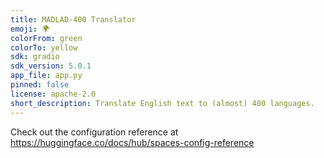 ```yaml
---
title: MADLAD-400 Translator
emoji: 🌍
colorFrom: green
colorTo: yellow
sdk: gradio
sdk_version: 5.0.1
app_file: app.py
pinned: false
license: apache-2.0
short_description: Translate English text to (almost) 400 languages.
---
```


Check out the configuration reference at https://huggingface.co/docs/hub/spaces-config-reference